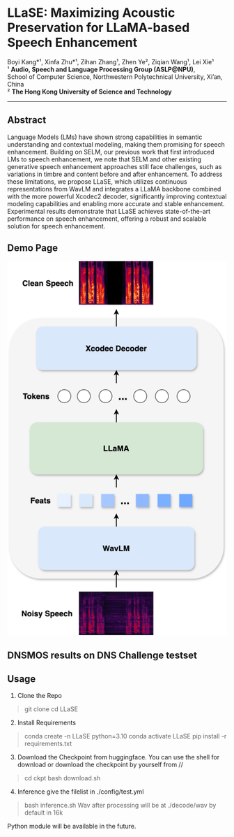 # **LLaSE: Maximizing Acoustic Preservation for LLaMA-based Speech Enhancement**  

Boyi Kang\*¹, Xinfa Zhu\*¹, Zihan Zhang¹, Zhen Ye², Ziqian Wang¹, Lei Xie¹  
¹ **Audio, Speech and Language Processing Group (ASLP@NPU)**,  
School of Computer Science, Northwestern Polytechnical University, Xi’an, China  
² **The Hong Kong University of Science and Technology**

---

## Abstract
Language Models (LMs) have shown strong capabilities in semantic understanding and contextual modeling, making them promising for speech enhancement. Building on SELM, our previous work that first introduced LMs to speech enhancement, we note that SELM and other existing generative speech enhancement approaches still face challenges, such as variations in timbre and content before and after enhancement. To address these limitations, we propose LLaSE, which utilizes continuous representations from WavLM and integrates a LLaMA backbone combined with the more powerful Xcodec2 decoder, significantly improving contextual modeling capabilities and enabling more accurate and stable enhancement. Experimental results demonstrate that LLaSE achieves state-of-the-art performance on speech enhancement, offering a robust and scalable solution for speech enhancement.

## Demo Page
![Overall Architecture of LLaSE](LLaSE.png)

## DNSMOS results on DNS Challenge testset


## Usage

1. Clone the Repo
> git clone 
> cd LLaSE

2. Install Requirements
> conda create -n LLaSE python=3.10
> conda activate LLaSE
> pip install -r requirements.txt

3. Download the Checkpoint from huggingface.
You can use the shell for download or download the checkpoint by yourself from //
> cd ckpt
> bash download.sh

4. Inference 
give the filelist in ./config/test.yml

> bash inference.sh
Wav after processing will be at ./decode/wav by default in 16k


Python module will be available in the future.